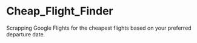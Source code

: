 # Cheap_Flight_Finder
Scrapping Google Flights for the cheapest flights based on your preferred departure date.
